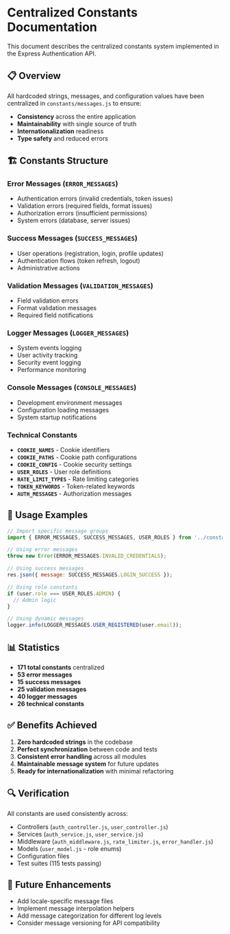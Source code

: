 # Centralized Constants Documentation

This document describes the centralized constants system implemented in the Express Authentication API.

## 📋 Overview

All hardcoded strings, messages, and configuration values have been centralized in `constants/messages.js` to ensure:

- **Consistency** across the entire application
- **Maintainability** with single source of truth
- **Internationalization** readiness
- **Type safety** and reduced errors

## 🏗️ Constants Structure

### Error Messages (`ERROR_MESSAGES`)

- Authentication errors (invalid credentials, token issues)
- Validation errors (required fields, format issues)
- Authorization errors (insufficient permissions)
- System errors (database, server issues)

### Success Messages (`SUCCESS_MESSAGES`)

- User operations (registration, login, profile updates)
- Authentication flows (token refresh, logout)
- Administrative actions

### Validation Messages (`VALIDATION_MESSAGES`)

- Field validation errors
- Format validation messages
- Required field notifications

### Logger Messages (`LOGGER_MESSAGES`)

- System events logging
- User activity tracking
- Security event logging
- Performance monitoring

### Console Messages (`CONSOLE_MESSAGES`)

- Development environment messages
- Configuration loading messages
- System startup notifications

### Technical Constants

- **`COOKIE_NAMES`** - Cookie identifiers
- **`COOKIE_PATHS`** - Cookie path configurations
- **`COOKIE_CONFIG`** - Cookie security settings
- **`USER_ROLES`** - User role definitions
- **`RATE_LIMIT_TYPES`** - Rate limiting categories
- **`TOKEN_KEYWORDS`** - Token-related keywords
- **`AUTH_MESSAGES`** - Authorization messages

## 🔧 Usage Examples

```javascript
// Import specific message groups
import { ERROR_MESSAGES, SUCCESS_MESSAGES, USER_ROLES } from '../constants/messages.js';

// Using error messages
throw new Error(ERROR_MESSAGES.INVALID_CREDENTIALS);

// Using success messages
res.json({ message: SUCCESS_MESSAGES.LOGIN_SUCCESS });

// Using role constants
if (user.role === USER_ROLES.ADMIN) {
  // Admin logic
}

// Using dynamic messages
logger.info(LOGGER_MESSAGES.USER_REGISTERED(user.email));
```

## 📊 Statistics

- **171 total constants** centralized
- **53 error messages**
- **15 success messages**
- **25 validation messages**
- **40 logger messages**
- **26 technical constants**

## ✅ Benefits Achieved

1. **Zero hardcoded strings** in the codebase
2. **Perfect synchronization** between code and tests
3. **Consistent error handling** across all modules
4. **Maintainable message system** for future updates
5. **Ready for internationalization** with minimal refactoring

## 🔍 Verification

All constants are used consistently across:

- Controllers (`auth_controller.js`, `user_controller.js`)
- Services (`auth_service.js`, `user_service.js`)
- Middleware (`auth_middleware.js`, `rate_limiter.js`, `error_handler.js`)
- Models (`user_model.js` - role enums)
- Configuration files
- Test suites (115 tests passing)

## 🚀 Future Enhancements

- Add locale-specific message files
- Implement message interpolation helpers
- Add message categorization for different log levels
- Consider message versioning for API compatibility
